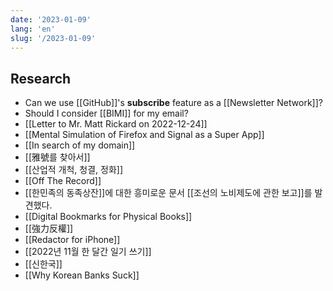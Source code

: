 ```yaml
---
date: '2023-01-09'
lang: 'en'
slug: '/2023-01-09'
---
```


## Research

- Can we use [[GitHub]]'s **subscribe** feature as a [[Newsletter Network]]?
- Should I consider [[BIMI]] for my email?
- [[Letter to Mr. Matt Rickard on 2022-12-24]]
- [[Mental Simulation of Firefox and Signal as a Super App]]
- [[In search of my domain]]
- [[雅號를 찾아서]]
- [[산업적 개척, 청결, 정화]]
- [[Off The Record]]
- [[한민족의 동족상잔]]에 대한 흥미로운 문서 [[조선의 노비제도에 관한 보고]]를 발견했다.
- [[Digital Bookmarks for Physical Books]]
- [[強力反權]]
- [[Redactor for iPhone]]
- [[2022년 11월 한 달간 일기 쓰기]]
- [[신한국]]
- [[Why Korean Banks Suck]]
